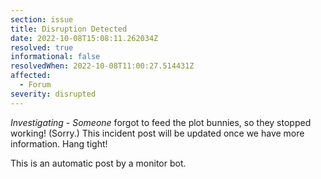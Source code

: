 ```yaml
---
section: issue
title: Disruption Detected
date: 2022-10-08T15:08:11.262034Z
resolved: true
informational: false
resolvedWhen: 2022-10-08T11:00:27.514431Z
affected:
  - Forum
severity: disrupted
---
```

*Investigating* - _Someone_ forgot to feed the plot bunnies, so they stopped working! (Sorry.) This incident post will be updated once we have more information. Hang tight!

This is an automatic post by a monitor bot.
        